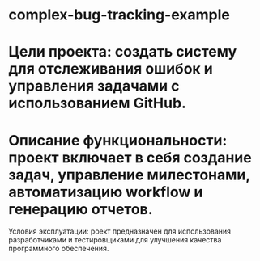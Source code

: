 # complex-bug-tracking-example
# Цели проекта: создать систему для отслеживания ошибок и управления задачами с использованием GitHub.
# Описание функциональности: проект включает в себя создание задач, управление милестонами, автоматизацию workflow и генерацию отчетов.
Условия эксплуатации: роект предназначен для использования разработчиками и тестировщиками для улучшения качества программного обеспечения.
